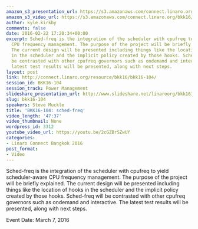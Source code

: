 ```yaml
---
amazon_s3_presentation_url: https://s3.amazonaws.com/connect.linaro.org/bkk16/Presentations/Monday/BKK16-104.pdf
amazon_s3_video_url: https://s3.amazonaws.com/connect.linaro.org/bkk16/Videos/Monday/BKK16-104%20sched-freq.mp4
author: kyle.kirkby
comments: false
date: 2016-02-22 17:20:34+00:00
excerpt: Sched-freq is the integration of the scheduler with cpufreq to yield scheduler-aware
  CPU frequency management. The purpose of the project will be briefly explained.
  The current design will be presented including things like the location of hooks
  in the scheduler and the implicit policy created by those hooks. Sched-freq will
  be contrasted with other cpufreq governors such as ondemand and interactive. The
  latest test results will be presented, along with next steps.
layout: post
link: http://connect.linaro.org/resource/bkk16/bkk16-104/
session_id: BKK16-104
session_track: Power Management
slideshare_presentation_url: http://www.slideshare.net/linaroorg/bkk16104-schedfreq
slug: bkk16-104
speakers: Steve Muckle
title: 'BKK16-104: sched-freq'
video_length: '47:37'
video_thumbnail: None
wordpress_id: 3312
youtube_video_url: https://youtu.be/2cGZBrSZwUY
categories:
- Linaro Connect Bangkok 2016
post_format:
- Video
---
```


Sched-freq is the integration of the scheduler with cpufreq to yield scheduler-aware CPU frequency management. The purpose of the project will be briefly explained. The current design will be presented including things like the location of hooks in the scheduler and the implicit policy created by those hooks. Sched-freq will be contrasted with other cpufreq governors such as ondemand and interactive. The latest test results will be presented, along with next steps.

Event Date: March 7, 2016
